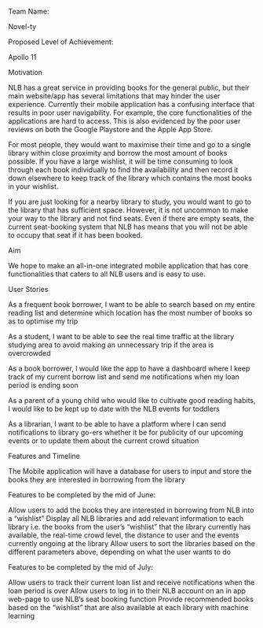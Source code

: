 Team Name:

Novel-ty

Proposed Level of Achievement:

Apollo 11

Motivation

NLB has a great service in providing books for the general public, but their main website/app has several limitations that may hinder the user experience. Currently their mobile application has a confusing interface that results in poor user navigability. For example, the core functionalities of the applications are hard to access. This is also evidenced by the poor user reviews on both the Google Playstore and the Apple App Store.

For most people, they would want to maximise their time and go to a single library within close proximity and borrow the most amount of books possible. If you have a large wishlist, it will be time consuming to look through each book individually to find the availability and then record it down elsewhere to keep track of the library which contains the most books in your wishlist.

If you are just looking for a nearby library to study, you would want to go to the library that has sufficient space. However, it is not uncommon to make your way to the library and not find seats. Even if there are empty seats, the current seat-booking system that NLB has means that you will not be able to occupy that seat if it has been booked.

Aim

We hope to make an all-in-one integrated mobile application that has core functionalities that caters to all NLB users and is easy to use.

User Stories

As a frequent book borrower, I want to be able to search based on my entire reading list and determine which location has the most number of books so as to optimise my trip

As a student, I want to be able to see the real time traffic at the library studying area to avoid making an unnecessary trip if the area is overcrowded

As a book borrower, I would like the app to have a dashboard where I keep track of my current borrow list and send me notifications when my loan period is ending soon

As a parent of a young child who would like to cultivate good reading habits, I would like to be kept up to date with the NLB events for toddlers

As a librarian, I want to be able to have a platform where I can send notifications to library go-ers whether it be for publicity of our upcoming events or to update them about the current crowd situation

Features and Timeline

The Mobile application will have a database for users to input and store the books they are interested in borrowing from the library

Features to be completed by the mid of June:

Allow users to add the books they are interested in borrowing from NLB into a “wishlist”
Display all NLB libraries and add relevant information to each library i.e. the books from the user’s “wishlist” that the library currently has available, the real-time crowd level, the distance to user and the events currently ongoing at the library
Allow users to sort the libraries based on the different parameters above, depending on what the user wants to do

Features to be completed by the mid of July:

Allow users to track their current loan list and receive notifications when the loan period is over
Allow users to log in to their NLB account on an in app web-page to use NLB’s seat booking function
Provide recommended books based on the “wishlist” that are also available at each library with machine learning
